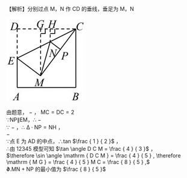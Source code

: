【解析】分别过点 M，N 作 CD 的垂线，垂足为 M，N

![](<../../qs_image_DB/专题2-1__将军饮马等8类常见最值问题（解析版）/c102985e81ba753b50e5aa24b9c827400e4e25e5b6609ac1b8f291eb69c0e32c.jpg>)

由题意， $-$ ， $\mathrm { M C } = \mathrm { D C } = 2$   
∵NP∥EM，∴ $-$   
∵ $-$ ，∴ $\mathrm { \Delta } { \cdot } \mathrm { N P = N H }$ ，  
$-$   
∵点 E 为 AD 的中点，∴tan $\frac { 1 } { 2 }$ ，  
∴由 12345 模型可知 $\tan \angle D C M = \frac { 4 } { 3 }$ ，  
$\therefore \sin \angle \mathrm { D C M } = \frac { 4 } { 5 } , \therefore \mathrm { M G } = \frac { 4 } { 5 } M C = \frac { 8 } { 5 } ,$   
$\mathbf { \partial } . \mathrm { M N } + \mathrm { N P }$ 的最小值为 $\frac { 8 } { 5 }$
